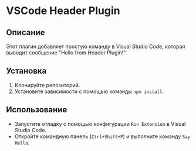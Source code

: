 # VSCode Header Plugin

## Описание
Этот плагин добавляет простую команду в Visual Studio Code, которая выводит сообщение "Hello from Header Plugin!".

## Установка
1. Клонируйте репозиторий.
2. Установите зависимости с помощью команды `npm install`.

## Использование
- Запустите отладку с помощью конфигурации `Run Extension` в Visual Studio Code.
- Откройте командную панель (`Ctrl+Shift+P`) и выполните команду `Say Hello`.
